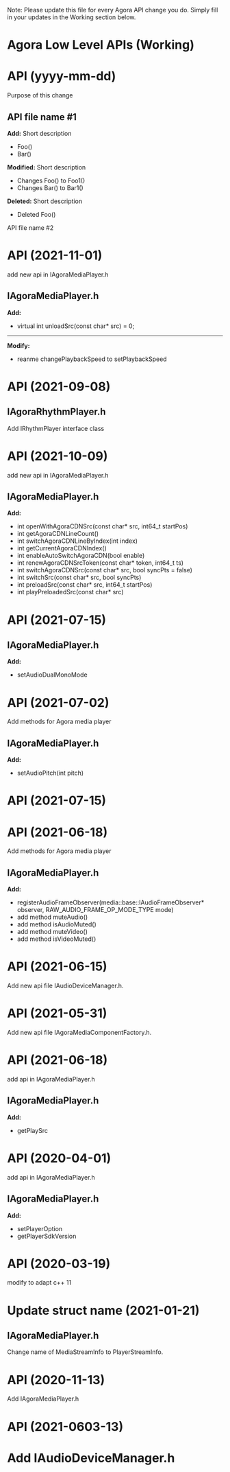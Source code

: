 Note: Please update this file for every Agora API change you do. Simply fill in
your updates in the Working section below.

# Agora Low Level APIs (Working)

# API (yyyy-mm-dd)

Purpose of this change

## API file name #1

**Add:**
Short description

-   Foo()
-   Bar()

**Modified:**
Short description

-   Changes Foo() to Foo1()
-   Changes Bar() to Bar1()

**Deleted:**
Short description

-   Deleted Foo()

API file name #2

# API (2021-11-01)

add new api in IAgoraMediaPlayer.h

## IAgoraMediaPlayer.h

**Add:**

-   virtual int unloadSrc(const char\* src) = 0;

---

**Modify:**

-   reanme changePlaybackSpeed to setPlaybackSpeed

# API (2021-09-08)

## IAgoraRhythmPlayer.h

Add IRhythmPlayer interface class

# API (2021-10-09)

add new api in IAgoraMediaPlayer.h

## IAgoraMediaPlayer.h

**Add:**

-   int openWithAgoraCDNSrc(const char\* src, int64_t startPos)
-   int getAgoraCDNLineCount()
-   int switchAgoraCDNLineByIndex(int index)
-   int getCurrentAgoraCDNIndex()
-   int enableAutoSwitchAgoraCDN(bool enable)
-   int renewAgoraCDNSrcToken(const char\* token, int64_t ts)
-   int switchAgoraCDNSrc(const char\* src, bool syncPts = false)
-   int switchSrc(const char\* src, bool syncPts)
-   int preloadSrc(const char\* src, int64_t startPos)
-   int playPreloadedSrc(const char\* src)

# API (2021-07-15)

## IAgoraMediaPlayer.h

**Add:**

-   setAudioDualMonoMode

# API (2021-07-02)

Add methods for Agora media player

## IAgoraMediaPlayer.h

**Add:**

-   setAudioPitch(int pitch)

# API (2021-07-15)

# API (2021-06-18)

Add methods for Agora media player

## IAgoraMediaPlayer.h

**Add:**

-   registerAudioFrameObserver(media::base::IAudioFrameObserver\* observer, RAW_AUDIO_FRAME_OP_MODE_TYPE mode)
-   add method muteAudio()
-   add method isAudioMuted()
-   add method muteVideo()
-   add method isVideoMuted()

# API (2021-06-15)

Add new api file IAudioDeviceManager.h.

# API (2021-05-31)

Add new api file IAgoraMediaComponentFactory.h.

# API (2021-06-18)

add api in IAgoraMediaPlayer.h

## IAgoraMediaPlayer.h

**Add:**

-   getPlaySrc

# API (2020-04-01)

add api in IAgoraMediaPlayer.h

## IAgoraMediaPlayer.h

**Add:**

-   setPlayerOption
-   getPlayerSdkVersion

# API (2020-03-19)

modify to adapt c++ 11

# Update struct name (2021-01-21)

## IAgoraMediaPlayer.h

Change name of MediaStreamInfo to PlayerStreamInfo.

# API (2020-11-13)

Add IAgoraMediaPlayer.h

# API (2021-0603-13)

# Add IAudioDeviceManager.h
